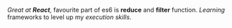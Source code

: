 _Great at **React**_, favourite part of es6 is **reduce** and **filter** function. *Learning* frameworks to level up my *execution skills*. 
